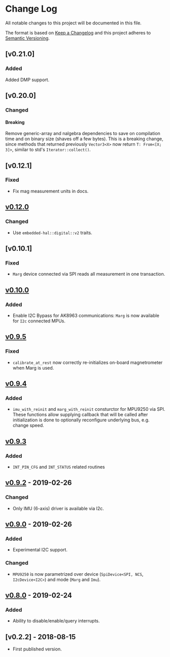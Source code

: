 # Change Log

All notable changes to this project will be documented in this file.

The format is based on [Keep a Changelog](http://keepachangelog.com/)
and this project adheres to [Semantic Versioning](http://semver.org/).

## [v0.21.0]

### Added

Added DMP support.

## [v0.20.0]

### Changed

#### Breaking

Remove generic-array and nalgebra dependencies to save on compilation time and on binary size (shaves off a few bytes).
This is a breaking change, since methods
that returned previously `Vector3<X>` now return `T: From<[X; 3]>`, similar to std's `Iterator::collect()`.

## [v0.12.1]

### Fixed

- Fix mag measurement units in docs.


## [v0.12.0]

### Changed

- Use `embedded-hal::digital::v2` traits.

## [v0.10.1]

### Fixed

- `Marg` device connected via SPI reads all measurement in one transaction.


## [v0.10.0]

### Added

- Enable I2C Bypass for AK8963 communications: `Marg` is now available for `I2c` connected MPUs.


## [v0.9.5]

### Fixed

- `calibrate_at_rest` now correctly re-initializes on-board magnetrometer when Marg is used.

## [v0.9.4]

### Added

- `imu_with_reinit` and `marg_with_reinit` consturctor for MPU9250 via SPI.
   These functions allow supplying callback that will be called after initialization is done
   to optionally reconfigure underlying bus, e.g. change speed.

## [v0.9.3]

### Added

- `INT_PIN_CFG` and `INT_STATUS` related routines

## [v0.9.2] - 2019-02-26

### Changed

- Only IMU (6-axis) driver is available via I2c.

## [v0.9.0] - 2019-02-26

### Added

- Experimental I2C support.

### Changed

- `MPU9250` is now parametrized over device (`SpiDevice<SPI, NCS`, `I2cDevice<I2C>`) and mode (`Marg` and `Imu`).

## [v0.8.0] - 2019-02-24

### Added

- Ability to disable/enable/query interrupts.

## [v0.2.2] - 2018-08-15

- First published version.


[Unreleased]: https://github.com/copterust/mpu9250/compare/v0.12.2...HEAD
[v0.12.0]: https://github.com/copterust/mpu9250/compare/v0.11.0...v0.12.0
[v0.11.0]: https://github.com/copterust/mpu9250/compare/v0.10.0...v0.11.0
[v0.10.0]: https://github.com/copterust/mpu9250/compare/v0.9.5...v0.10.0
[v0.9.5]: https://github.com/copterust/mpu9250/compare/v0.9.4...v0.9.5
[v0.9.4]: https://github.com/copterust/mpu9250/compare/v0.9.3...v0.9.4
[v0.9.3]: https://github.com/copterust/mpu9250/compare/v0.9.2...v0.9.3
[v0.9.2]: https://github.com/copterust/mpu9250/compare/v0.9.0...v0.9.2
[v0.9.0]: https://github.com/copterust/mpu9250/compare/v0.8.0...v0.9.0
[v0.8.0]: https://github.com/copterust/mpu9250/compare/v0.2.2...v0.8.0
